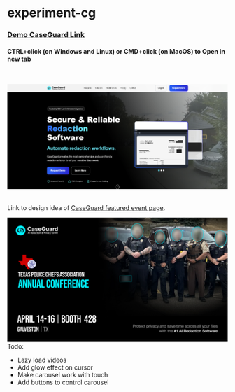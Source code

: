 ﻿# experiment-cg


### [**Demo CaseGuard Link**](https://245charan.github.io/experiment-cg/)
#### CTRL+click (on Windows and Linux) or CMD+click (on MacOS) to Open in new tab 
&nbsp;
&nbsp;
&nbsp;


![Demo](demo.png)
&nbsp;
&nbsp;

Link to design idea of [CaseGuard featured event page](https://caseguard.com/events/).

![Design Inspiration](design-inspiration.png)
Todo:
- Lazy load videos
- Add glow effect on cursor
- Make carousel work with touch
- Add buttons to control carousel

